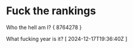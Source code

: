 # Fuck the rankings

Who the hell am I?
{ 8764278 }

What fucking year is it?
[ 2024-12-17T19:36:40Z ]
